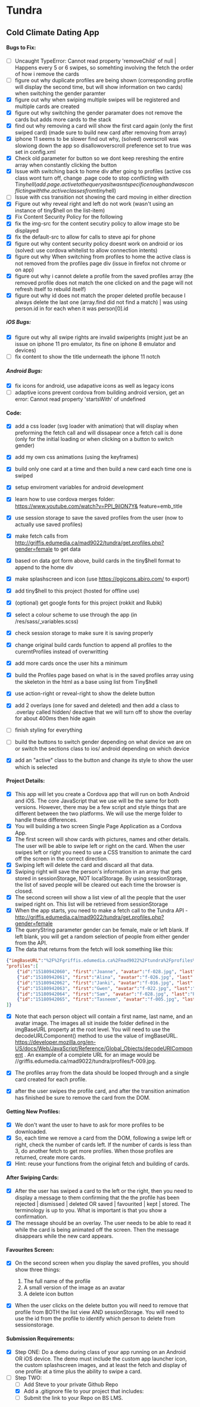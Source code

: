 # Tundra
## Cold Climate Dating App

#### Bugs to Fix:
- [ ] Uncaught TypeError: Cannot read property 'removeChild' of null | Happens every 5 or 6 swipes, so somehting involving the fetch the order of how i remove the cards
- [ ] figure out why duplicate profiles are being shown (corresponding profile will display the second time, but will show information on two cards) when switching the gender paramter
- [x] figure out why when swiping multiple swipes will be registered and multiple cards are created
- [x] figure out why switching the gender paramater does not remove the cards but adds more cards to the stack
- [x] find out why removing a card will show the first card again (only the first swiped card) (made sure to build new card after removing from array)
- [x] iphone 11 seems to be slower find out why, (solved) overscroll was slowiong down the app so disallowoverscroll preference set to true was set in config.xml
- [x] Check old parameter for button so we dont keep rereshing the entire array when constantly clicking the button
- [x] Issue with switching back to home div after going to profiles (active css class wont turn off, change .page code to stop conflicting with Tiny$hell (add .page.active to the query as it wasnt specific enough and was conflicting with the .active classes from tiny$hell)
- [ ] Issue with css transition not showing the card moving in either direction
- [x] Figure out why reveal right and left do not work (wasn't using an instance of tiny$hell on the list-item)
- [x] Fix Content Security Policy for the following
- [x] fix the img-src for the content secutiry policy to allow image sto be displayed
- [x] fix the default-src to allow for calls to steve api for phone
- [x] figure out why content security policy doesnt work on android or ios (solved: use cordova whitelist to allow connection intents)
- [x] figure out why When switching from profiles to home the active class is not removed from the profiles page div (issue in firefox not chrome or on app)
- [x] figure out why i cannot delete a profile from the saved profiles array (the removed profile does not match the one clicked on and the page will not refresh itself to rebuild itself)
- [x] figure out why id does not match the proper deleted profile because I always delete the last one (array.find did not find a match) | was using person.id in for each when it was person[0].id

##### iOS Bugs:
- [x] figure out why all swipe rights are invalid swiperights (might just be an issue on iphone 11 pro emulator, its fine on iphone 8 emulator and devices)
- [ ] fix content to show the title underneath the iphone 11 notch

##### Android Bugs:
- [x] fix icons for android, use adapative icons as well as legacy icons
- [ ] adaptive icons prevent cordova from building android version, get an error: Cannot read property 'startsWith' of undefined

#### Code:
- [x] add a css loader (svg loader with animation) that will display when preforming the fetch call and will dissapear once a fetch call is done (only for the initial loading or when clicking on a button to switch gender)
- [x] add my own css animations (using the keyframes)
- [x] build only one card at a time and then build a new card each time one is swiped
- [x] setup enviroment variables for android development
- [x] learn how to use cordova merges folder: https://www.youtube.com/watch?v=PPI_9ilON7Y&
feature=emb_title
- [x] use session storage to save the saved profiles from the user (now to actually use saved profiles)
- [x] make fetch calls from http://griffis.edumedia.ca/mad9022/tundra/get.profiles.php?gender=female to get data
- [x] based on data got form above, build cards in the tiny$hell format to append to the home div
- [x] make splashscreen and icon (use https://pgicons.abiro.com/ to export)
- [x] add tiny$hell to this project (hosted for offline use)
- [x] (optional) get google fonts for this project (rokkit and Rubik)
- [x] select a colour scheme to use through the app (in /res/sass/_variables.scss)
- [x] check session storage to make sure it is saving properly
- [x] change original build cards function to append all profiles to the curerntProfiles instead of overwritting
- [x] add more cards once the user hits a minimum 
- [x] build the Profiles page based on what is in the saved profiles array using the skeleton in the html as a base using list from Tiny$hell
- [x] use action-right or reveal-right to show the delete button
- [x] add 2 overlays (one for saved and deleted) and then add a class to .overlay called hidden/ deactive that we will turn off to show the overlay for about 400ms then hide again
- [ ] finish styling for everything
- [ ] build the buttons to switch gender depending on what device we are on or switch the sections class to ios/ android depending on which device
- [x] add an "active" class to the button and change its style to show the user which is selected


#### Project Details: 
- [x] This app will let you create a Cordova app that will run on both Android and iOS. The core JavaScript that we use will be the same for both versions. However, there may be a few script and style things that are different between the two platforms. We will use the merge folder to handle these differences.
- [x] You will building a two screen Single Page Application as a Cordova App.
- [x] The first screen will show cards with pictures, names and other details. The user will be able to swipe left or right on the card. When the user swipes left or right you need to use a CSS transition to animate the card off the screen in the correct direction.
- [x] Swiping left will delete the card and discard all that data.
- [x] Swiping right will save the person's information in an array that gets stored in sessionStorage, NOT localStorage. By using sessionStorage, the list of saved people will be cleared out each time the browser is closed.
- [x] The second screen will show a list view of all the people that the user swiped right on. This list will be retrieved from sessionStorage
- [x] When the app starts, you need to make a fetch call to the Tundra API - http://griffis.edumedia.ca/mad9022/tundra/get.profiles.php?gender=female 
- [x] The queryString parameter gender can be female, male or left blank. If left blank, you will get a random selection of people from either gender from the API.
- [x] The data that returns from the fetch will look something like this:
````JSON
{"imgBaseURL":"%2F%2Fgriffis.edumedia.ca%2Fmad9022%2Ftundra%2Fprofiles%2F",
"profiles":[
    {"id":"15180942060", "first":"Joanne", "avatar":"f-028.jpg", "last":"Eastwood", "gender":"female", "distance":"19km"},
    {"id":"15180942061", "first":"Alina", "avatar":"f-026.jpg", "last":"King", "gender":"female", "distance":"11km"},
    {"id":"15180942062", "first":"Janki", "avatar":"f-016.jpg", "last":"Cameron", "gender":"female", "distance":"9km"},
    {"id":"15180942063", "first":"Gwen", "avatar":"f-022.jpg", "last":"Jackson", "gender":"female", "distance":"9km"},
    {"id":"15180942064", "first":"Sam", "avatar":"f-028.jpg", "last":"Polanski", "gender":"female", "distance":"28km"},
    {"id":"15180942065", "first":"Tasneem", "avatar":"f-005.jpg", "last":"Lee", "gender":"female", "distance":"2km"}
]}
````
- [x] Note that each person object will contain a first name, last name, and an avatar image. The images all sit inside the folder defined in the imgBaseURL property at the root level. You will need to use the decodeURLComponent() method to use the value of imgBaseURL. https://developer.mozilla.org/en-US/docs/Web/JavaScript/Reference/Global_Objects/decodeURIComponent . An example of a complete URL for an image would be //griffis.edumedia.ca/mad9022/tundra/profiles/f-009.jpg.

- [x] The profiles array from the data should be looped through and a single card created for each profile.
- [x] after the user swipes the profile card, and after the transition animation has finished be sure to remove the card from the DOM.

#### Getting New Profiles:
- [x] We don't want the user to have to ask for more profiles to be downloaded.
- [x] So, each time we remove a card from the DOM, following a swipe left or right, check the number of cards left. If the number of cards is less than 3, do another fetch to get more profiles. When those profiles are returned, create more cards.
- [x] Hint: reuse your functions from the original fetch and building of cards.

#### After Swiping Cards:
- [x] After the user has swiped a card to the left or the right, then you need to display a message to them confirming that the the profile has been rejected | dismissed | deleted OR saved | favourited | kept | stored. The terminology is up to you. What is important is that you show a confirmation.
- [x] The message should be an overlay. The user needs to be able to read it while the card is being animated off the screen. Then the message disappears while the new card appears.

#### Favourites Screen:
- [x] On the second screen when you display the saved profiles, you should show three things:
    1. The full name of the profile
    2. A small version of the image as an avatar
    3. A delete icon button
- [x] When the user clicks on the delete button you will need to remove that profile from BOTH the list view AND sessionStorage. You will need to use the id from the profile to identify which person to delete from sessionstorage.


#### Submission Requirements: 
- [x] Step ONE:
    Do a demo during class of your app running on an Android OR iOS device. The demo must include the custom app launcher icon, the custom splashscreen images, and at least the fetch and display of one profile at a time plus the ability to swipe a card.
- [ ] Step TWO:
    - [ ] Add Steve to your private Github Repo
    - [x] Add a .gitignore file to your project that includes:
    - [ ] Submit the link to your Repo on BS LMS.
